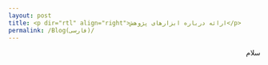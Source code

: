 ```yaml
---
layout: post
title: <p dir="rtl" align="right">ارائه درباره ابزارهای پژوهش</p>
permalink: /Blog(فارسی)/	
---
```


<p dir="rtl" align="right">سلام</p>

